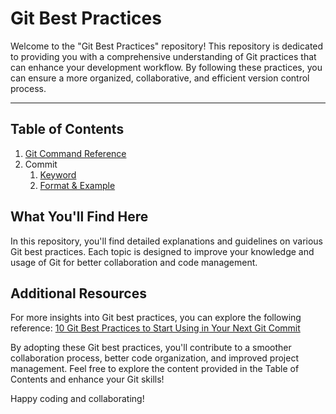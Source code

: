 # Git Best Practices

Welcome to the "Git Best Practices" repository! This repository is dedicated to providing you with a comprehensive understanding of Git practices that can enhance your development workflow. By following these practices, you can ensure a more organized, collaborative, and efficient version control process.

---

## Table of Contents

1. [Git Command Reference](git_command_reference.md)
2. Commit
    1. [Keyword](commit_keyword.md)
    2. [Format & Example](commit_format&example.md)

## What You'll Find Here

In this repository, you'll find detailed explanations and guidelines on various Git best practices. Each topic is designed to improve your knowledge and usage of Git for better collaboration and code management.

## Additional Resources

For more insights into Git best practices, you can explore the following reference:
[10 Git Best Practices to Start Using in Your Next Git Commit](https://medium.com/patilswapnilv/10-git-best-practices-to-start-using-in-your-next-git-commit-5a43ae646e91)

By adopting these Git best practices, you'll contribute to a smoother collaboration process, better code organization, and improved project management. Feel free to explore the content provided in the Table of Contents and enhance your Git skills!

Happy coding and collaborating!
